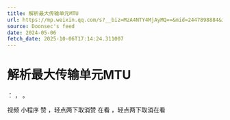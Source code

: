 ```yaml
---
title: 解析最大传输单元MTU
url: https://mp.weixin.qq.com/s?__biz=MzA4NTY4MjAyMQ==&mid=2447898884&idx=1&sn=95aaacce824639f37d3b5c41cd09e89b
source: Doonsec's feed
date: 2024-05-06
fetch_date: 2025-10-06T17:14:24.311007
---
```


# 解析最大传输单元MTU

：
，
。

视频
小程序
赞
，轻点两下取消赞
在看
，轻点两下取消在看